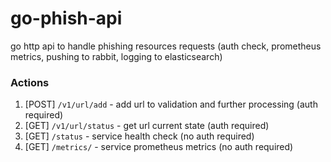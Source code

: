 # go-phish-api
go http api to handle phishing resources requests (auth check, prometheus metrics, pushing to rabbit, logging to elasticsearch)

### Actions ###

1. [POST] `/v1/url/add` - add url to validation and further processing (auth required)
1. [GET] `/v1/url/status` - get url current state (auth required)
3. [GET] `/status` - service health check (no auth required)
4. [GET] `/metrics/` - service prometheus metrics (no auth required)

